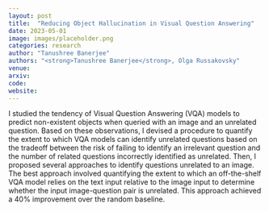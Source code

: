 ```yaml
---
layout: post
title:  "Reducing Object Hallucination in Visual Question Answering"
date: 2023-05-01
image: images/placeholder.png
categories: research
author: "Tanushree Banerjee"
authors: "<strong>Tanushree Banerjee</strong>, Olga Russakovsky"
venue: 
arxiv: 
code: 
website: 
---
```

I studied the tendency of Visual Question Answering (VQA) models to predict non-existent objects when queried with an image and an unrelated question. Based on these observations, I devised a procedure to quantify the extent to which VQA models can identify unrelated questions based on the tradeoff between the risk of failing to identify an irrelevant question and the number of related questions incorrectly identified as unrelated. Then, I proposed several approaches to identify questions unrelated to an image. The best approach involved quantifying the extent to which an off-the-shelf VQA model relies on the text input relative to the image input to determine whether the input image-question pair is unrelated. This approach achieved a 40% improvement over the random baseline.
